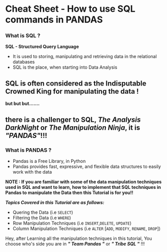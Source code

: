 # Cheat Sheet - How to use SQL commands in PANDAS

### What is SQL ?

**SQL - Structured Query Language**
- It is used to storing, manipulating and retrieving data in the relational databases
- SQL is the place, when starting into Data Analysis

## SQL is often considered as the Indisputable Crowned King for manipulating the data !

**but but but.......**

## there is a challenger to SQL, _The Analysis DarkNight_ or _The Manipulation Ninja_, it is _"PANDAS"_!!!

### What is PANDAS ?

- Pandas is a Free Library, in Python 
- Pandas provides fast, expressive, and flexible data structures to easily work with the data
  
**NOTE : If you are familiar with some of the data manipulation techniques used in SQL and want to learn, how to implement that SQL techniques in Pandas to manipulate the Data then this Tutorial is for you!!**

***Topics Covered in this Tutorial are as follows:***

- Quering the Data (i.e `SELECT`)
- Filtering the Data (i.e `WHERE`)
- Row Manipulation Techniques (i.e `INSERT`,`DELETE`, `UPDATE`)
- Column Manipulation Techniques (i.e `ALTER` [`ADD`, `MODIFY`, `RENAME`, `DROP`])

 Hey, after Learning all the manipulation techniques in this tutorial, You choose who's side you are in ***" Team Pandas "*** or  ***" Tribe SQL "*** !!!
